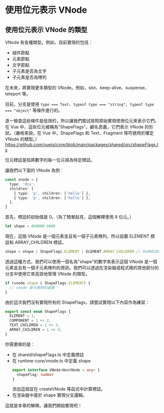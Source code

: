 # 使用位元表示 VNode

## 使用位元表示 VNode 的類型

VNode 有各種類型。例如，目前實現的包括：

- 組件節點
- 元素節點
- 文字節點
- 子元素是否為文字
- 子元素是否為陣列

在未來，將實現更多類型的 VNode。例如，slot、keep-alive、suspense、teleport 等。

目前，分支是使用 `type === Text`、`typeof type === "string"`、`typeof type === "object"` 等條件進行的。

逐一檢查這些條件是低效的，所以讓我們嘗試按照原始實現使用位元來表示它們。在 Vue 中，這些位元被稱為"ShapeFlags"。顧名思義，它們表示 VNode 的形狀。（嚴格來說，在 Vue 中，ShapeFlags 和 Text、Fragment 等符號用於確定 VNode 的類型。）
https://github.com/vuejs/core/blob/main/packages/shared/src/shapeFlags.ts

位元標誌是指將數字的每一位元視為特定標誌。

讓我們以下面的 VNode 為例：

```ts
const vnode = {
  type: 'div',
  children: [
    { type: 'p', children: ['hello'] },
    { type: 'p', children: ['hello'] },
  ],
}
```

首先，標誌的初始值是 0。（為了簡單起見，這個解釋使用 8 位元。）

```ts
let shape = 0b0000_0000
```

現在，這個 VNode 是一個元素並且有一個子元素陣列，所以設置 ELEMENT 標誌和 ARRAY_CHILDREN 標誌。

```ts
shape = shape | ShapeFlags.ELEMENT | ELEMENT.ARRAY_CHILDREN // 0x00010001
```

透過這種方式，我們可以使用一個名為"shape"的數字來表示這個 VNode 是一個元素並且有一個子元素陣列的資訊。我們可以透過在渲染器或程式碼的其他部分的分支中使用它來高效地管理 VNode 的類型。

```ts
if (vnode.shape & ShapeFlags.ELEMENT) {
  // vnode 是元素時的處理
}
```

由於這次我們沒有實現所有的 ShapeFlags，請嘗試實現以下內容作為練習：

```ts
export const enum ShapeFlags {
  ELEMENT = 1,
  COMPONENT = 1 << 2,
  TEXT_CHILDREN = 1 << 3,
  ARRAY_CHILDREN = 1 << 4,
}
```

你需要做的是：

- 在 shared/shapeFlags.ts 中定義標誌
- 在 runtime-core/vnode.ts 中定義 shape
  ```ts
  export interface VNode<HostNode = any> {
    shapeFlag: number
  }
  ```
  添加這個並在 createVNode 等函式中計算標誌。
- 在渲染器中基於 shape 實現分支邏輯。

這就是本章的解釋。讓我們開始實現吧！
